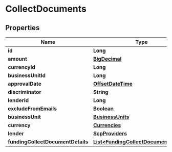 
# CollectDocuments

## Properties
Name | Type | Description | Notes
------------ | ------------- | ------------- | -------------
**id** | **Long** |  | 
**amount** | [**BigDecimal**](BigDecimal.md) |  | 
**currencyId** | **Long** |  | 
**businessUnitId** | **Long** |  | 
**approvalDate** | [**OffsetDateTime**](OffsetDateTime.md) |  |  [optional]
**discriminator** | **String** |  |  [optional]
**lenderId** | **Long** |  |  [optional]
**excludeFromEmails** | **Boolean** |  |  [optional]
**businessUnit** | [**BusinessUnits**](BusinessUnits.md) |  |  [optional]
**currency** | [**Currencies**](Currencies.md) |  |  [optional]
**lender** | [**ScpProviders**](ScpProviders.md) |  |  [optional]
**fundingCollectDocumentDetails** | [**List&lt;FundingCollectDocumentDetails&gt;**](FundingCollectDocumentDetails.md) |  |  [optional]



